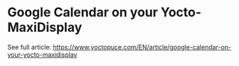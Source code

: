 # Google Calendar on your Yocto-MaxiDisplay

See full article: https://www.yoctopuce.com/EN/article/google-calendar-on-your-yocto-maxidisplay
